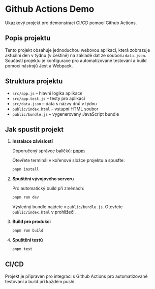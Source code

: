 
# Github Actions Demo

Ukázkový projekt pro demonstraci CI/CD pomocí Github Actions.

## Popis projektu

Tento projekt obsahuje jednoduchou webovou aplikaci, která zobrazuje aktuální den v týdnu (v češtině) na základě dat ze souboru `data.json`. Součástí projektu je konfigurace pro automatizované testování a build pomocí nástrojů Jest a Webpack.

## Struktura projektu

- `src/app.js` – hlavní logika aplikace
- `src/app.test.js` – testy pro aplikaci
- `src/data.json` – data s názvy dnů v týdnu
- `public/index.html` – vstupní HTML soubor
- `public/bundle.js` – vygenerovaný JavaScript bundle

## Jak spustit projekt

1. **Instalace závislostí**
   
	Doporučený správce balíčků: [pnpm](https://pnpm.io/)
   
	Otevřete terminál v kořenové složce projektu a spusťte:
   
	```powershell
	pnpm install
	```

2. **Spuštění vývojového serveru**
   
	Pro automatický build při změnách:
   
	```powershell
	pnpm run dev
	```

	Výsledný bundle najdete v `public/bundle.js`. Otevřete `public/index.html` v prohlížeči.

3. **Build pro produkci**
   
	```powershell
	pnpm run build
	```

4. **Spuštění testů**
   
	```powershell
	pnpm test
	```

## CI/CD

Projekt je připraven pro integraci s Github Actions pro automatizované testování a build při každém pushi.
